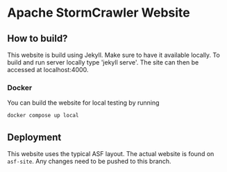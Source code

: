 # Apache StormCrawler Website

## How to build?

This website is build using Jekyll. Make sure to have it available locally.
To build and run server locally type 'jekyll serve'. The site can then be accessed at localhost:4000.

### Docker

You can build the website for local testing by running

```bash
docker compose up local
```



## Deployment

This website uses the typical ASF layout. The actual website is found on `asf-site`. Any changes need to be pushed to this branch.